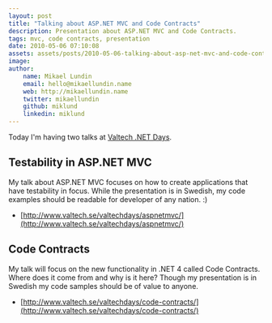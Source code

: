 ```yaml
---
layout: post
title: "Talking about ASP.NET MVC and Code Contracts"
description: Presentation about ASP.NET MVC and Code Contracts.
tags: mvc, code contracts, presentation
date: 2010-05-06 07:10:08
assets: assets/posts/2010-05-06-talking-about-asp-net-mvc-and-code-contracts
image: 
author:
    name: Mikael Lundin
    email: hello@mikaellundin.name
    web: http://mikaellundin.name
    twitter: mikaellundin
    github: miklund
    linkedin: miklund
---
```


Today I'm having two talks at [Valtech .NET Days](http://www.valtech.se/valtechdays/).

## Testability in ASP.NET MVC

My talk about ASP.NET MVC focuses on how to create applications that have testability in focus. While the presentation is in Swedish, my code examples should be readable for developer of any nation. :)

* [http://www.valtech.se/valtechdays/aspnetmvc/](http://www.valtech.se/valtechdays/aspnetmvc/)

## Code Contracts

My talk will focus on the new functionality in .NET 4 called Code Contracts. Where does it come from and why is it here? Though my presentation is in Swedish my code samples should be of value to anyone.

* [http://www.valtech.se/valtechdays/code-contracts/](http://www.valtech.se/valtechdays/code-contracts/)
